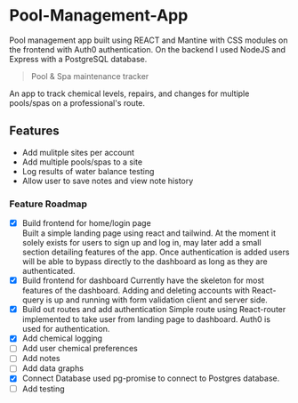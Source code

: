 # Pool-Management-App

Pool management app built using REACT and Mantine with CSS modules on the frontend with Auth0 authentication. On the backend I used NodeJS and Express with a PostgreSQL database.

> Pool & Spa maintenance tracker

An app to track chemical levels, repairs, and changes for multiple pools/spas on a professional's route.

## Features
- Add mulitple sites per account
- Add multiple pools/spas to a site
- Log results of water balance testing
- Allow user to save notes and view note history

### Feature Roadmap

- [x] Build frontend for home/login page
      <br>Built a simple landing page using react and tailwind. At the moment it solely exists for users to sign up and log in, may later add a small section detailing features of the app. Once authentication is added users will be able to bypass directly to the dashboard as long as they are authenticated.
- [x] Build frontend for dashboard
      Currently have the skeleton for most features of the dashboard. Adding and deleting accounts with React-query is up and running with form validation client and server side.
- [x] Build out routes and add authentication
      Simple route using React-router implemented to take user from landing page to dashboard. Auth0 is used for authentication.
- [x] Add chemical logging
- [ ] Add user chemical preferences
- [ ] Add notes
- [ ] Add data graphs
- [x] Connect Database
      used pg-promise to connect to Postgres database.
- [ ] Add testing
